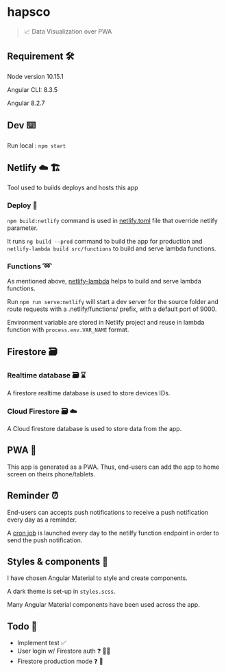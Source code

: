 # hapsco

> :chart_with_upwards_trend: Data Visualization over PWA

## Requirement :hammer_and_wrench:

Node version 10.15.1

Angular CLI: 8.3.5

Angular 8.2.7

## Dev :keyboard:

Run local : `npm start`

## Netlify :cloud: :building_construction:

Tool used to builds deploys and hosts this app

### Deploy :rocket:

`npm build:netlify` command is used in [netlify.toml](netlify.toml) file that override netlify parameter.

It runs `ng build --prod` command to build the app for production and `netlify-lambda build src/functions` to build and serve lambda functions.

### Functions :loop:

As mentioned above, [netlify-lambda](https://github.com/netlify/netlify-lambda) helps to build and serve lambda functions.

Run `npm run serve:netlify` will start a dev server for the source folder and route requests with a .netlify/functions/ prefix, with a default port of 9000.

Environment variable are stored in Netlify project and reuse in lambda function with `process.env.VAR_NAME` format.

## Firestore :card_file_box:

### Realtime database :card_file_box: :hourglass:

A firestore realtime database is used to store devices IDs.

### Cloud Firestore :card_file_box: :cloud:

A Cloud firestore database is used to store data from the app.

## PWA :iphone:

This app is generated as a PWA. Thus, end-users can add the app to home screen on theirs phone/tablets.

## Reminder :alarm_clock:

End-users can accepts push notifications to receive a push notification every day as a reminder.

A [cron job](https://ifttt.com/) is launched every day to the netilfy function endpoint in order to send the push notification.

## Styles & components :lipstick:

I have chosen Angular Material to style and create components.

A dark theme is set-up in `styles.scss`.

Many Angular Material components have been used across the app.

## Todo :pencil:

- Implement test :white_check_mark:
- User login w/ Firestore auth :question: :frowning_man:
- Firestore production mode :question: :wrench:
